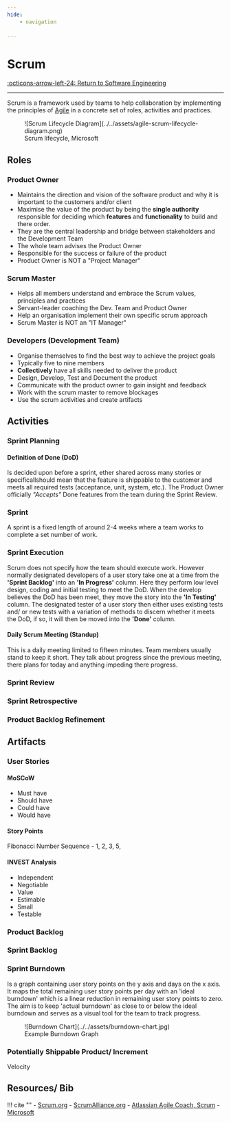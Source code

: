 ```yaml
---
hide:
    - navigation

---
```


# Scrum

[:octicons-arrow-left-24: Return to Software Engineering](/Knowledge-Notebook/Software-Engineering/)

---

Scrum is a framework used by teams to help collaboration by implementing the principles of [Agile](../01_Software-Processes#agile) in a concrete set of roles, activities and practices.

<figure markdown>
  ![Scrum Lifecycle Diagram](../../assets/agile-scrum-lifecycle-diagram.png)
  <figcaption>Scrum lifecycle, Microsoft</figcaption>
</figure>

## Roles

### Product Owner

- Maintains the direction and vision of the software product and why it is important to the customers and/or client
- Maximise the value of the product by being the **single authority** responsible for deciding which **features** and **functionality** to build and there order.
- They are the central leadership and bridge between stakeholders and the Development Team
- The whole team advises the Product Owner
- Responsible for the success or failure of the product
- Product Owner is NOT a "Project Manager"

### Scrum Master

- Helps all members understand and embrace the Scrum values, principles and practices
- Servant-leader coaching the Dev. Team and Product Owner
- Help an organisation implement their own specific scrum approach
- Scrum Master is NOT an "IT Manager"

### Developers (Development Team)

- Organise themselves to find the best way to achieve the project goals
- Typically five to nine members
- **Collectively** have all skills needed to deliver the product
- Design, Develop, Test and Document the product
- Communicate with the product owner to gain insight and feedback
- Work with the scrum master to remove blockages
- Use the scrum activities and create artifacts

## Activities

### Sprint Planning

#### Definition of Done (DoD)

Is decided upon before a sprint, ether shared across many stories or specificallshould mean that the feature is shippable to the customer and meets all required tests (acceptance, unit, system, etc.). The Product Owner officially *"Accepts"* Done features from the team during the Sprint Review.

### Sprint

A sprint is a fixed length of around 2-4 weeks where a team works to complete a set number of work. 

### Sprint Execution

Scrum does not specify how the team should execute work. However normally designated developers of a user story take one at a time from the **'Sprint Backlog'** into an **'In Progress'** column. Here they perform low level design, coding and initial testing to meet the DoD. When the develop believes the DoD has been meet, they move the story into the **'In Testing'** column. The designated tester of a user story then either uses existing tests and/ or new tests with a variation of methods to discern whether it meets the DoD, if so, it will then be moved into the **'Done'** column.

#### Daily Scrum Meeting (Standup)

This is a daily meeting limited to fifteen minutes. Team members usually stand to keep it short. They talk about progress since the previous meeting, there plans for today and anything impeding there progress.

### Sprint Review

### Sprint Retrospective

### Product Backlog Refinement

## Artifacts

### User Stories

#### MoSCoW

- Must have
- Should have
- Could have
- Would have

#### Story Points

Fibonacci Number Sequence - 1, 2, 3, 5, 

#### INVEST Analysis

- Independent
- Negotiable
- Value
- Estimable
- Small
- Testable

### Product Backlog

### Sprint Backlog

### Sprint Burndown

Is a graph containing user story points on the y axis and days on the x axis. It maps the total remaining user story points per day with an 'ideal burndown' which is a linear reduction in remaining user story points to zero. The aim is to keep 'actual burndown' as close to or below the ideal burndown and serves as a visual tool for the team to track progress.

<figure markdown>
  ![Burndown Chart](../../assets/burndown-chart.jpg)
  <figcaption>Example Burndown Graph</figcaption>
</figure>

### Potentially Shippable Product/ Increment

Velocity

## Resources/ Bib

!!! cite ""
    - [Scrum.org](https://www.scrum.org/)
    - [ScrumAlliance.org](https://www.scrumalliance.org/)
    - [Atlassian Agile Coach, Scrum](https://www.atlassian.com/agile/scrum)
    - [Microsoft](https://docs.microsoft.com/en-us/devops/plan/what-is-scrum)
